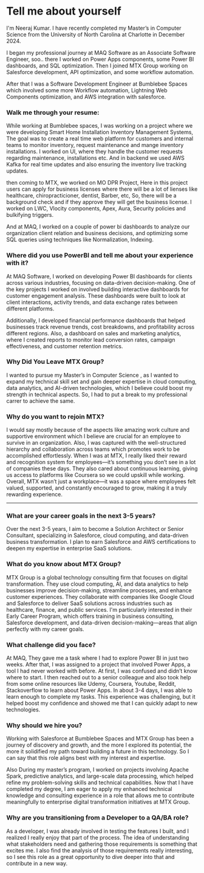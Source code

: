 # Tell me about yourself

I'm Neeraj Kumar. I have recently completed my Master’s in Computer Science from the University of North Carolina at Charlotte in December 2024. 

I began my professional journey at MAQ Software as an Associate Software Engineer, soo.. there I worked on Power Apps components, some Power BI dashboards, and SQL optimization. Then I joined MTX Group working on Salesforce development, API optimization, and some workflow automation.

After that I was a Software Development Engineer at Bumblebee Spaces which involved some more Workflow automation, Lightning Web Components optimization, and AWS integration with salesforce.

### Walk me through your resume:

While working at Bumblebee spaces, I was working on a project where we were developing Smart Home Installation Inventory Management Systems, The goal was to create a real time web platform for customers and internal teams to monitor inventory, request maintenance and mange inventory installations. I worked on UI, where they handle the customer requests regarding maintenance, installations etc. And in backend we used AWS Kafka for real time updates and also ensuring the inventory live tracking updates.

then coming to MTX, we worked on MO DPR Project, Here in this project users can apply for business licenses where there will be a lot of lienses like healthcare, chiropracticioner, dentist, Barber, etc, So, there will be a background check and if they approve they will get the business license. I worked on LWC, Vlocity components, Apex, Aura, Security policies and bulkifying triggers.

And at MAQ, I worked on a couple of power bi dashboards to analyze our organization client relation and business decisions, and optimizing some SQL queries using techniques like Normalization, Indexing.


### Where did you use PowerBI and tell me about your experience with it?

At MAQ Software, I worked on developing Power BI dashboards for clients across various industries, focusing on data-driven decision-making. One of the key projects I worked on involved building interactive dashboards for customer engagement analysis. These dashboards were built to look at client interactions, activity trends, and data exchange rates between different platforms.

Additionally, I developed financial performance dashboards that helped businesses track revenue trends, cost breakdowns, and profitability across different regions. Also, a dashboard on sales and marketing analytics, where I created reports to monitor lead conversion rates, campaign effectiveness, and customer retention metrics.

### Why Did You Leave MTX Group?

I wanted to pursue my Master’s in Computer Science , as I wanted to expand my technical skill set and gain deeper expertise in cloud computing, data analytics, and AI-driven technologies, which I believe could boost my strength in technical aspects. So, I had to put a break to my professional carrer to achieve the same.

### Why do you want to rejoin MTX?

I would say mostly because of the aspects like amazing work culture and supportive environment which I believe are crucial for an employee to survive in an organization. Also, I was captured with the well-structured hierarchy and collaboration across teams which promotes work to be accomplished effortlessly. When I was at MTX, I really liked their reward and recognition system for employees—it’s something you don’t see in a lot of companies these days. They also cared about continuous learning, giving us access to platforms like Coursera so we could upskill while working.
Overall, MTX wasn’t just a workplace—it was a space where employees felt valued, supported, and constantly encouraged to grow, making it a truly rewarding experience.

------------------------------------------------------------------------
### What are your career goals in the next 3-5 years?

Over the next 3-5 years, I aim to become a Solution Architect or Senior Consultant, specializing in Salesforce, cloud computing, and data-driven business transformation. I plan to earn Salesforce and AWS certifications to deepen my expertise in enterprise SaaS solutions.

### What do you know about MTX Group?

MTX Group is a global technology consulting firm that focuses on digital transformation. They use cloud computing, AI, and data analytics to help businesses improve decision-making, streamline processes, and enhance customer experiences. They collaborate with companies like Google Cloud and Salesforce to deliver SaaS solutions across industries such as healthcare, finance, and public services. I'm particularly interested in their Early Career Program, which offers training in business consulting, Salesforce development, and data-driven decision-making—areas that align perfectly with my career goals.


### What challenge did you face?

At MAQ, They gave me a task where I had to explore Power BI in just two weeks. After that, I was assigned to a project that involved Power Apps, a tool I had never worked with before. At first, I was confused and didn’t know where to start. I then reached out to a senior colleague and also took help from some online resources like Udemy, Coursera, Youtube, Reddit, Stackoverflow to learn about Power Apps. In about 3-4 days, I was able to learn enough to complete my tasks. This experience was challenging, but it helped boost my confidence and showed me that I can quickly adapt to new technologies.


### Why should we hire you?

Working with Salesforce at Bumblebee Spaces and MTX Group has been a journey of discovery and growth, and the more I explored its potential, the more it solidified my path toward building a future in this technology. So I can say that this role aligns best with my interest and expertise.

Also During my master’s program, I worked on projects involving Apache Spark, predictive analytics, and large-scale data processing, which helped refine my problem-solving skills and technical capabilities. Now that I have completed my degree, I am eager to apply my enhanced technical knowledge and consulting experience in a role that allows me to contribute meaningfully to enterprise digital transformation initiatives at MTX Group.


### Why are you transitioning from a Developer to a QA/BA role?

As a developer, I was already involved in testing the features I built, and I realized I really enjoy that part of the process. The idea of understanding what stakeholders need and gathering those requirements is something that excites me. I also find the analysis of those requirements really interesting, so I see this role as a great opportunity to dive deeper into that and contribute in a new way.
